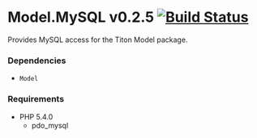 # Model.MySQL v0.2.5 [![Build Status](https://travis-ci.org/titon/model-mysql.png)](https://travis-ci.org/titon/model-mysql) #

Provides MySQL access for the Titon Model package.

### Dependencies ###

* `Model`

### Requirements ###

* PHP 5.4.0
    * pdo_mysql